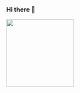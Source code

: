 ### Hi there 👋
  <img height="180em" src="https://github-readme-stats-sigma-five.vercel.app/api?username=GustavoPriftis&show_icons=true&theme=dark&include_all_commits=true&count_private=true"/>

<!--
**GustavoPriftis/GustavoPriftis** is a ✨ _special_ ✨ repository because its `README.md` (this file) appears on your GitHub profile.

Here are some ideas to get you started:

- 🔭 I’m currently working on ...
- 🌱 I’m currently learning ...
- 👯 I’m looking to collaborate on ...
- 🤔 I’m looking for help with ...
- 💬 Ask me about ...
- 📫 How to reach me: ...
- 😄 Pronouns: ...
- ⚡ Fun fact: ...
-->
